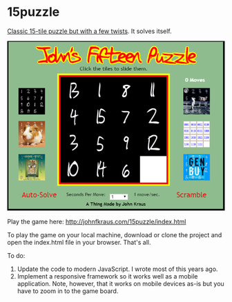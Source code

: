 # 15puzzle
[Classic 15-tile puzzle but with a few twists](http://johnfkraus.com/15puzzle/index.html "John's 15-Tile Puzzle").  It solves itself.

![alt text](https://github.com/johnfkraus/15puzzle/blob/master/15Puzzle.png "John's 15-Tile Puzzle")

Play the game here: http://johnfkraus.com/15puzzle/index.html

To play the game on your local machine, download or clone the project and open the index.html file in your browser.  That's all.

To do:
1.  Update the code to modern JavaScript.  I wrote most of this years ago.
2.  Implement a responsive framework so it works well as a mobile application.  Note, however, that it works on mobile devices as-is but you have to zoom in to the game board.
